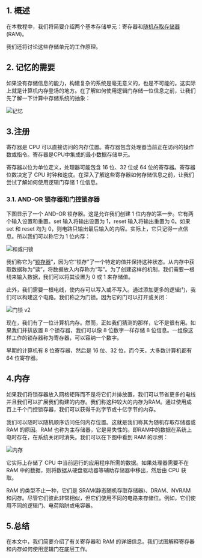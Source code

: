 ## 1. 概述

在本教程中，我们将简要介绍两个基本存储单元：寄存器和[随机存取存储器](https://www.baeldung.com/cs/physical-vs-virtual-memory#physical-memory)(RAM)。

我们还将讨论这些存储单元的工作原理。

## 2. 记忆的需要

如果没有存储信息的能力，构建复杂的系统是毫无意义的，也是不可能的。这实际上就是计算机内存登场的地方。在了解如何使用逻辑门存储一位信息之前，让我们先了解一下计算中存储系统的抽象：

![记忆](https://www.baeldung.com/wp-content/uploads/sites/4/2021/08/memory-1536x898-1-1024x599.png)

## 3.注册

寄存器是 CPU 可以直接访问的内存位置。寄存器包含处理器当前正在访问的操作数或指令。寄存器是CPU中集成的最小数据存储单元。

寄存器以位为单位定义，处理器可能包含 16 位、32 位或 64 位的寄存器。寄存器位数决定了 CPU 时钟和速度。在深入了解这些寄存器如何存储信息之前，让我们尝试了解如何使用逻辑门存储 1 位信息。

### 3.1. AND-OR 锁存器和门控锁存器

下图显示了一个 AND-OR 锁存器。这是允许我们创建 1 位内存的第一步。它有两个输入设置和重置。set 输入将输出设置为 1，reset 输入将输出重置为 0。如果 set 和 reset 均为 0，则电路只输出最后输入的内容。实际上，它只记得一点信息。所以我们可以称它为 1 位内存：

![和或闩锁](https://www.baeldung.com/wp-content/uploads/sites/4/2021/08/and-or-latch-1536x543-1-1024x362.png)

我们称它为“[锁存器](https://www.dummies.com/programming/electronics/diy-projects/electronics-basics-what-is-a-latch-circuit/)”，因为它“锁存”了一个特定的值并保持这种状态。从内存中获取数据称为“读”，将数据放入内存称为“写”。为了创建这样的机制，我们需要一根线来输入数据，我们可以将其设置为 0 或 1 来存储值。

此外，我们需要一根电线，使内存可以写入或不写入。通过添加更多的逻辑门，我们可以构建这个电路。我们称之为门锁。因为它的门可以打开或关闭：

![门锁 v2](https://www.baeldung.com/wp-content/uploads/sites/4/2021/08/gated-latch-v2-1536x352-1-1024x235.png)

现在，我们有了一位计算机内存。然而，正如我们猜测的那样，它不是很有用。如果我们并排放置 8 个锁存器，我们可以像 8 位数字一样存储 8 位信息。一组像这样工作的锁存器称为寄存器，可以容纳一个数字。

早期的计算机有 8 位寄存器，然后是 16 位、32 位，而今天，大多数计算机都有 64 位寄存器。

## 4.内存

如果我们将锁存器放入网格矩阵而不是将它们并排放置，我们可以节省更多的电线并且我们可以扩展我们构建的内存。我们称这种较大的内存为RAM。通过使用成百上千个门控锁存器，我们可以获得千兆字节或十亿字节的内存。

我们可以随时以随机顺序访问任何内存位置。这就是我们称其为随机存取存储器或 RAM 的原因。RAM 也称为主存储器，它是易失性的。即RAM中的数据在系统上电时存在，在系统关闭时消失。我们可以在下图中看到 RAM 的示例：

![内存](https://www.baeldung.com/wp-content/uploads/sites/4/2021/08/ram-1515556-768x576-1.jpg)

它实际上存储了 CPU 中当前运行的应用程序所需的数据。如果处理器需要不在 RAM 中的数据，则将数据从硬盘驱动器等辅助存储器中移出，然后由 CPU 获取。

RAM 的类型不止一种，它们是 SRAM(静态随机存取存储器)、DRAM、NVRAM 和闪存。尽管它们彼此非常相似，但它们使用不同的电路来存储位。例如，它们使用不同的逻辑门、电荷陷阱或电容器。

## 5.总结

在本文中，我们简要介绍了有关寄存器和 RAM 的详细信息。我们试图解释寄存器和内存如何使用逻辑门在底层工作。